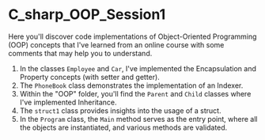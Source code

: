 # C_sharp_OOP_Session1

Here you'll discover code implementations of Object-Oriented Programming (OOP) concepts that I've learned from an online course with some comments that may help you to understand.
  1. In the classes `Employee` and `Car`, I've implemented the Encapsulation and Property concepts (with setter and getter).
  2. The `PhoneBook` class demonstrates the implementation of an Indexer.
  3. Within the "OOP" folder, you'll find the `Parent` and `Child` classes where I've implemented Inheritance.
  4. The `struct1` class provides insights into the usage of a struct.
  5. In the `Program` class, the `Main` method serves as the entry point, where all the objects are instantiated, and various methods are validated.
